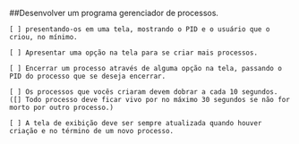 ##Desenvolver um programa gerenciador de processos.

	[ ] presentando-os em uma tela, mostrando o PID e o usuário que o criou, no mínimo.

	[ ] Apresentar uma opção na tela para se criar mais processos.

	[ ] Encerrar um processo através de alguma opção na tela, passando o PID do processo que se deseja encerrar.

	[ ] Os processos que vocês criaram devem dobrar a cada 10 segundos.
	([] Todo processo deve ficar vivo por no máximo 30 segundos se não for morto por outro processo.)

	[ ] A tela de exibição deve ser sempre atualizada quando houver criação e no término de um novo processo.
